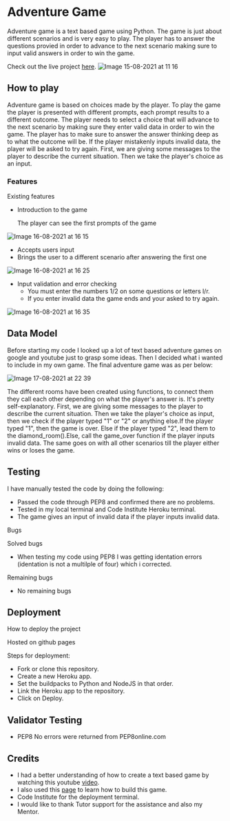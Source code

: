 # Adventure Game

Adventure game is a text based game using Python. The game is just about different scenarios and is very easy to play. The player has to answer the questions provied in order to advance to the next scenario making sure to input valid answers in order to win the game. 

Check out the live project [here](https://adventure-game-py.herokuapp.com/).
![Image 15-08-2021 at 11 16](https://user-images.githubusercontent.com/81257331/129475101-437fbfcf-11b0-47e9-baa4-05e7a505f6ee.jpg)

## How to play

Adventure game is based on choices made by the player. To play the game the player is presented with different prompts, each prompt results to a different outcome. The player needs to select a choice that will advance to the next scenario by making sure they enter valid data in order to win the game. The player has to make sure to answer the answer thinking deep as to what the outcome will be. If the player mistakenly inputs invalid data, the player will be asked to try again. First, we are giving some messages to the player to describe the current situation. Then we take the player's choice as an input. 


### Features
 Existing features
 * Introduction to the game
 
    The player can see the first prompts of the game
  
 ![Image 16-08-2021 at 16 15](https://user-images.githubusercontent.com/81257331/129587155-ad34fdf0-033c-4fd8-96c2-215175a9a915.jpg)
 
  * Accepts users input
  * Brings the user to a different scenario after answering the first one
   

![Image 16-08-2021 at 16 25](https://user-images.githubusercontent.com/81257331/129588779-54764694-019d-40af-ab9f-bab8db05a8aa.jpg)

* Input validation and error checking
   * You must enter the numbers 1/2 on some questions or letters l/r.
   * If you enter invalid data the game ends and your asked to try again.

![Image 16-08-2021 at 16 35](https://user-images.githubusercontent.com/81257331/129590192-85b5e0fd-47c6-4b7f-b9e7-a9667a608f5a.jpg)

## Data Model

Before starting my code I looked up a lot of text based adventure games on google and youtube just to grasp some ideas. Then I decided what i wanted to include in my own game. The final adventure game was as per below:

![Image 17-08-2021 at 22 39](https://user-images.githubusercontent.com/81257331/129804207-deec3a85-59cb-44a0-bf10-90eb69b6c591.jpg)


The different rooms have been created using functions, to connect them they call each other depending on what the player's answer is. It's pretty self-explanatory. First, we are giving some messages to the player to describe the current situation. Then we take the player's choice as input, then we check if the player typed "1" or "2" or anything else.If the player typed "1", then the game is over. Else if the player typed "2", lead them to the diamond_room().Else, call the game_over function if the player inputs invalid data. The same goes on with all other scenarios till the player either wins or loses the game.

 
## Testing

I have manually tested the code by doing the following:
* Passed the code through PEP8 and confirmed there are no problems.
* Tested in my local terminal and Code Institute Heroku terminal.
* The game gives an input of invalid data if the player inputs invalid data.


 Bugs
  
   Solved bugs
   * When testing my code using PEP8 I was getting identation errors (identation is not a multilple of four) which i corrected.
 
   Remaining bugs
   * No remaining bugs


 ## Deployment
 How to deploy the project

 Hosted on github pages

 Steps for deployment:

  * Fork or clone this repository.
  * Create a new Heroku app.
  * Set the buildpacks to Python and NodeJS in that order.
  * Link the Heroku app to the repository.
  * Click on Deploy.
 
  
## Validator Testing 
 * PEP8
  No errors were returned from PEP8online.com
  
  ## Credits
   * I had a better understanding of how to create a text based game by watching this youtube [video](https://www.youtube.com/watch?v=DEcFCn2ubSg).
   * I also used this [page](https://thecodingpie.com/post/make-your-own-text-based-adventure-game-in-python3) to learn how to build this game.
   * Code Institute for the deployment terminal.
   * I would like to thank Tutor support for the assistance and also my Mentor.
  
  
  

